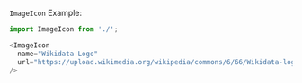 `ImageIcon` Example:

```typescript jsx
import ImageIcon from './';

<ImageIcon
  name="Wikidata Logo"
  url="https://upload.wikimedia.org/wikipedia/commons/6/66/Wikidata-logo-en.svg"
/>
```
